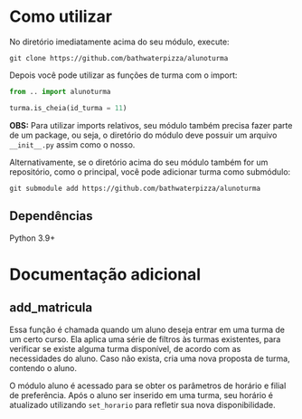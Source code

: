 # Como utilizar

No diretório imediatamente acima do seu módulo, execute:

`git clone https://github.com/bathwaterpizza/alunoturma`

Depois você pode utilizar as funções de turma com o import:

```Python
from .. import alunoturma

turma.is_cheia(id_turma = 11)
```

**OBS:** Para utilizar imports relativos, seu módulo também precisa fazer parte de um package, ou seja, o diretório do módulo deve possuir um arquivo `__init__.py` assim como o nosso.

Alternativamente, se o diretório acima do seu módulo também for um repositório, como o principal, você pode adicionar turma como submódulo:

`git submodule add https://github.com/bathwaterpizza/alunoturma`

## Dependências

Python 3.9+

# Documentação adicional

## add_matricula

Essa função é chamada quando um aluno deseja entrar em uma turma de um certo curso. Ela aplica uma série de filtros às turmas existentes, para verificar se existe alguma turma disponível, de acordo com as necessidades do aluno. Caso não exista, cria uma nova proposta de turma, contendo o aluno.

O módulo aluno é acessado para se obter os parâmetros de horário e filial de preferência. Após o aluno ser inserido em uma turma, seu horário é atualizado utilizando `set_horario` para refletir sua nova disponibilidade.
